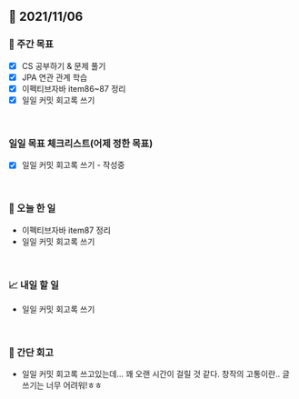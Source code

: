 ## 📅 2021/11/06


### 👏 주간 목표
- [x] CS 공부하기 & 문제 풀기
- [x] JPA 연관 관계 학습
- [x] 이펙티브자바 item86~87 정리
- [x] 일일 커밋 회고록 쓰기

<br/>

### 일일 목표 체크리스트(어제 정한 목표)

- [x] 일일 커밋 회고록 쓰기 - 작성중

<br/>

### 💯 오늘 한 일

- 이펙티브자바 item87 정리
- 일일 커밋 회고록 쓰기

<br/>

### 📈 내일 할 일

- 일일 커밋 회고록 쓰기

<br/>

### 🤔 간단 회고

- 일일 커밋 회고록 쓰고있는데... 꽤 오랜 시간이 걸릴 것 같다. 창작의 고통이란.. 글쓰기는 너무 어려워!ㅎㅎ 